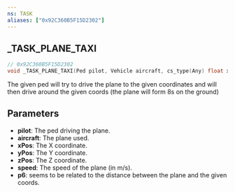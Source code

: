 ```yaml
---
ns: TASK
aliases: ["0x92C360B5F15D2302"]
---
```

## _TASK_PLANE_TAXI

```c
// 0x92C360B5F15D2302
void _TASK_PLANE_TAXI(Ped pilot, Vehicle aircraft, cs_type(Any) float xPos, cs_type(Any) float yPos, cs_type(Any) float zPos, cs_type(Any) float speed, Any p6);
```

The given ped will try to drive the plane to the given coordinates and will then drive around the given coords (the plane will form 8s on the ground)

## Parameters
* **pilot**: The ped driving the plane.
* **aircraft**: The plane used.
* **xPos**: The X coordinate.
* **yPos**: The Y coordinate.
* **zPos**: The Z coordinate.
* **speed**: The speed of the plane (in m/s).
* **p6**: seems to be related to the distance between the plane and the given coords.

